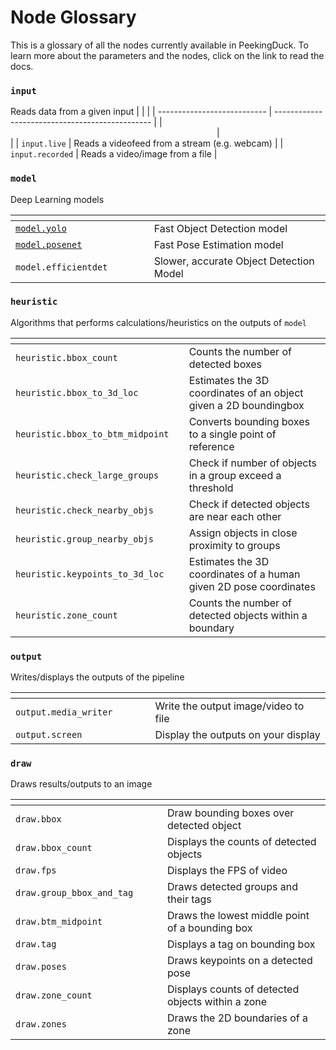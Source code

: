 # Node Glossary

This is a glossary of all the nodes currently available in PeekingDuck. To learn more about the parameters and the nodes, click on the link to read the docs.



### `input`
Reads data from a given input
|                             |                                                 |
| --------------------------- | ----------------------------------------------- |
| <img width=326 />           | <img width=654 />                               |
|  `input.live`               | Reads a videofeed from a stream (e.g. webcam)   |
|  `input.recorded`           | Reads a video/image from a file                 |


### `model`
Deep Learning models

| <img width=326 />                      | <img width=654 />                       |
| -------------------------------------- | --------------------------------------- |
| [`model.yolo`](./models/yolo.md)       | Fast Object Detection model             |
| [`model.posenet`](./models/posenet.md) | Fast Pose Estimation model              |
|  `model.efficientdet`                  | Slower, accurate Object Detection Model |


### `heuristic`
Algorithms that performs calculations/heuristics on the outputs of `model`

| <img width=326 />                    | <img width=654 />                                                 |
| ------------------------------------ | ----------------------------------------------------------------- |
|  `heuristic.bbox_count`              | Counts the number of detected boxes                               |
|  `heuristic.bbox_to_3d_loc`          | Estimates the 3D coordinates of an object given a 2D boundingbox  |
|  `heuristic.bbox_to_btm_midpoint`    | Converts bounding boxes to a single point of reference            |
|  `heuristic.check_large_groups`      | Check if number of objects in a group exceed a threshold          |
|  `heuristic.check_nearby_objs`       | Check if detected objects are near each other                     |
|  `heuristic.group_nearby_objs`       | Assign objects in close proximity to groups                       |
|  `heuristic.keypoints_to_3d_loc`     | Estimates the 3D coordinates of a human given 2D pose coordinates |
|  `heuristic.zone_count`              | Counts the number of detected objects within a boundary           |



### `output`
Writes/displays the outputs of the pipeline

| <img width=326 />         | <img width=654 />                    |
| ------------------------- | ------------------------------------ |
|  `output.media_writer`    | Write the output image/video to file |
|  `output.screen`          | Display the outputs on your display  |



### `draw`
Draws results/outputs to an image

| <img width=326 />             | <img width=654 />                                 |
| ----------------------------- | ------------------------------------------------- |
|  `draw.bbox`                  | Draw bounding boxes over detected object          |
|  `draw.bbox_count`            | Displays the counts of detected objects           |
|  `draw.fps`                   | Displays the FPS of video                         |
|  `draw.group_bbox_and_tag`    | Draws detected groups and their tags              |
|  `draw.btm_midpoint`          | Draws the lowest middle point of a bounding box   |
|  `draw.tag`                   | Displays a tag on bounding box                    |
|  `draw.poses`                 | Draws keypoints on a detected pose                |
|  `draw.zone_count`            | Displays counts of detected objects within a zone |
|  `draw.zones`                 | Draws the 2D boundaries of a zone                 |

